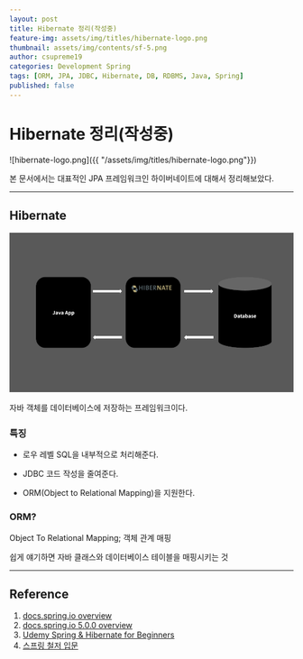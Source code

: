 ```yaml
---
layout: post
title: Hibernate 정리(작성중)
feature-img: assets/img/titles/hibernate-logo.png
thumbnail: assets/img/contents/sf-5.png
author: csupreme19
categories: Development Spring
tags: [ORM, JPA, JDBC, Hibernate, DB, RDBMS, Java, Spring]
published: false
---
```


# Hibernate 정리(작성중)

![hibernate-logo.png]({{ "/assets/img/titles/hibernate-logo.png"}})

본 문서에서는 대표적인 JPA 프레임워크인 하이버네이트에 대해서 정리해보았다.

---

## Hibernate

![hibernate-1.png](/assets/img/contents/hibernate-1.png)

자바 객체를 데이터베이스에 저장하는 프레임워크이다.



### 특징

- 로우 레벨 SQL을 내부적으로 처리해준다.

- JDBC 코드 작성을 줄여준다.

- ORM(Object to Relational Mapping)을 지원한다.





### ORM?

Object To Relational Mapping; 객체 관계 매핑

쉽게 얘기하면 자바 클래스와 데이터베이스 테이블을 매핑시키는 것



---

## Reference

1. [docs.spring.io overview](https://docs.spring.io/spring-framework/docs/current/reference/html/overview.html#overview)
2. [docs.spring.io 5.0.0 overview](https://docs.spring.io/spring-framework/docs/5.0.0.M5/spring-framework-reference/html/overview.html)
4. [Udemy Spring & Hibernate for Beginners](https://www.udemy.com/course/spring-hibernate-tutorial/)
5. [스프링 철저 입문](http://www.yes24.com/Product/Goods/59192207)

